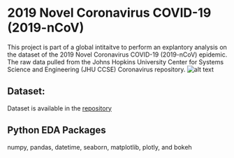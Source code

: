 # 2019 Novel Coronavirus COVID-19 (2019-nCoV)
This project is part of a global intitaitve to perform an explantory analysis on the dataset of the 2019 Novel Coronavirus COVID-19 (2019-nCoV) epidemic. The raw data pulled from the Johns Hopkins University Center for Systems Science and Engineering (JHU CCSE) Coronavirus repository.
![alt text](https://github.com/ahmadbarakt/EDA-Coronavairous/blob/master/images/2019-nCoV-CDC-23312_without_background.png)

## Dataset:
Dataset is available in the [repository](https://github.com/CSSEGISandData/COVID-19) 

## Python EDA Packages
numpy, pandas, datetime, seaborn, matplotlib, plotly, and bokeh
